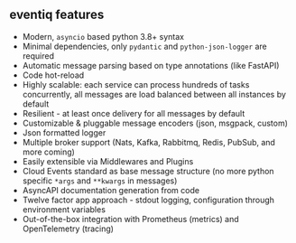 ## eventiq features

- Modern, `asyncio` based python 3.8+ syntax
- Minimal dependencies, only `pydantic` and `python-json-logger` are required
- Automatic message parsing based on type annotations (like FastAPI)
- Code hot-reload
- Highly scalable: each service can process hundreds of tasks concurrently,
    all messages are load balanced between all instances by default
- Resilient - at least once delivery for all messages by default 
- Customizable & pluggable message encoders (json, msgpack, custom)
- Json formatted logger
- Multiple broker support (Nats, Kafka, Rabbitmq, Redis, PubSub, and more coming)
- Easily extensible via Middlewares and Plugins
- Cloud Events standard as base message structure (no more python specific `*args` and `**kwargs` in messages)
- AsyncAPI documentation generation from code
- Twelve factor app approach - stdout logging, configuration through environment variables
- Out-of-the-box integration with Prometheus (metrics) and OpenTelemetry (tracing)